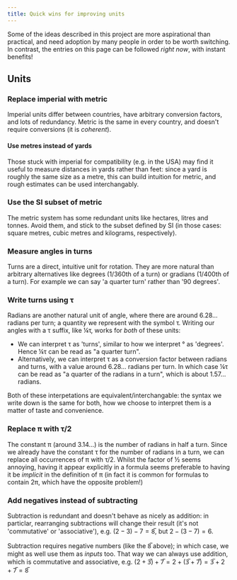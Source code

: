 ```yaml
---
title: Quick wins for improving units
---
```


Some of the ideas described in this project are more aspirational than
practical, and need adoption by many people in order to be worth switching. In
contrast, the entries on this page can be followed *right now*, with instant
benefits!

## Units ##

### Replace imperial with metric ###

Imperial units differ between countries, have arbitrary conversion factors, and
lots of redundancy. Metric is the same in every country, and doesn't require
conversions (it is *coherent*).

#### Use metres instead of yards ####

Those stuck with imperial for compatibility (e.g. in the USA) may find it useful
to measure distances in yards rather than feet: since a yard is roughly the same
size as a metre, this can build intuition for metric, and rough estimates can be
used interchangably.

### Use the SI subset of metric ###

The metric system has some redundant units like hectares, litres and tonnes.
Avoid them, and stick to the subset defined by SI (in those cases: square
metres, cubic metres and kilograms, respectively).

### Measure angles in turns ###

Turns are a direct, intuitive unit for rotation. They are more natural than
arbitrary alternatives like degrees (1/360th of a turn) or gradians (1/400th of
a turn). For example we can say 'a quarter turn' rather than '90 degrees'.

### Write turns using τ ###

Radians are another natural unit of angle, where there are around 6.28… radians
per turn; a quantity we represent with the symbol τ. Writing our angles with a τ
suffix, like ¼τ, works for *both* of these units:

 - We can interpret τ as 'turns', similar to how we interpret ° as 'degrees'.
   Hence ¼τ can be read as "a quarter turn".
 - Alternatively, we can interpret τ as a conversion factor between radians and
   turns, with a value around 6.28… radians per turn. In which case ¼τ can be
   read as "a quarter of the radians in a turn", which is about 1.57… radians.

Both of these interpetations are equivalent/interchangable: the syntax we write
down is the same for both, how we choose to interpret them is a matter of taste
and convenience.

### Replace π with τ/2 ###

The constant π (around 3.14…) is the number of radians in half a turn. Since we
already have the constant τ for the number of radians in a turn, we can replace
all occurrences of π with τ/2. Whilst the factor of ½ seems annoying, having it
appear explicitly in a formula seems preferable to having it be *implicit* in
the definition of π (in fact it is common for formulas to contain 2π, which have
the opposite problem!)

### Add negatives instead of subtracting ###

Subtraction is redundant and doesn't behave as nicely as addition: in particlar,
rearranging subtractions will change their result (it's not 'commutative' or
'associative'), e.g. $(2 - 3) - 7 = 8̅$, but $2 - (3 - 7) = 6$.

Subtraction requires negative numbers (like the $8̅$ above); in which case, we
might as well use them as *inputs* too. That way we can always use addition,
which is commutative and associative, e.g.
$(2 + 3̅) + 7̅ = 2 + (3̅ + 7̅) = 3̅ + 2 + 7̅ = 8̅$
